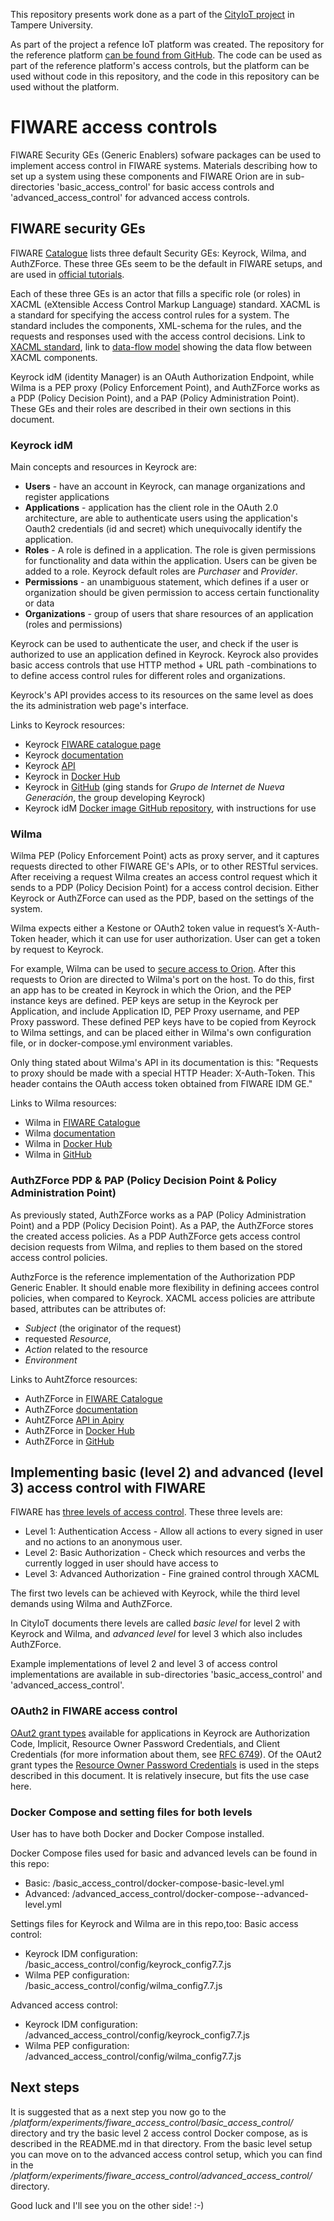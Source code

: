 This repository presents work done as a part of the [CityIoT project](https://www.cityiot.fi/english) in Tampere University. 

As part of the project a refence IoT platform was created. The repository for the reference platform [can be found from GitHub](https://github.com/cityiot/CityIoT-platform). The code can be used as part of the reference platform's access controls, but the platform can be used without code in this repository, and the code in this repository can be used without the platform. 

# FIWARE access controls

FIWARE Security GEs (Generic Enablers) sofware packages can be used to implement access control in FIWARE systems. Materials describing how to set up a system using these components and FIWARE Orion are in sub-directories 'basic_access_control' for basic access controls and 'advanced_access_control' for advanced access controls. 

## FIWARE security GEs
FIWARE [Catalogue](https://catalogue-server.fiware.org/chapter/security) lists three default Security GEs: Keyrock, Wilma, and AuthZForce. These three GEs seem to be the default in FIWARE setups, and are used in [official tutorials](https://fiwaretourguide.readthedocs.io/en/latest/security/introduction/).

Each of these three GEs is an actor that fills a specific role (or roles) in XACML (eXtensible Access Control Markup Language) standard. XACML is a standard for specifying the access control rules for a system. The standard includes the components, XML-schema for the rules, and the requests and responses used with the access control decisions. Link to [XACML standard](https://www.oasis-open.org/committees/tc_home.php?wg_abbrev=xacml), link to [data-flow model](https://docs.oasis-open.org/xacml/3.0/xacml-3.0-core-spec-os-en.html#_Toc325047089) showing the data flow between XACML components.

Keyrock idM (identity Manager) is an OAuth Authorization Endpoint, while Wilma is a PEP proxy (Policy Enforcement Point), and AuthZForce works as a PDP (Policy Decision Point), and a PAP (Policy Administration Point). These GEs and their roles are described in their own sections in this document.

### Keyrock idM
Main concepts and resources in Keyrock are:

- **Users**     - have an account in Keyrock, can manage organizations and register applications
- **Applications** - application has the client role in the OAuth 2.0 architecture, are able to authenticate users using the application's Oauth2 credentials (id and secret) which unequivocally identify the application.
- **Roles** - A role is defined in a application. The role is given permissions for functionality and data within the application. Users can be given be added to a role. Keyrock default roles are _Purchaser_ and _Provider_.
- **Permissions** - an unambiguous statement, which defines if a user or organization should be given permission to access certain functionality or data
- **Organizations** - group of users that share resources of an application (roles and permissions)

Keyrock can be used to authenticate the user, and check if the user is authorized to use an application defined in Keyrock. Keyrock also provides basic access controls that use HTTP method + URL path -combinations to to define access control rules for different roles and organizations.

Keyrock's API provides access to its resources on the same level as does the its administration web page's interface.

Links to Keyrock resources:

- Keyrock [FIWARE catalogue page](https://catalogue-server.fiware.org/enablers/identity-management-keyrock)
- Keyrock [documentation](https://fiware-idm.readthedocs.io/en/latest/)
- Keyrock [API](https://keyrock.docs.apiary.io/#reference/keyrock-api)
- Keyrock in [Docker Hub](https://hub.docker.com/r/fiware/idm/)
- Keyrock in [GitHub](https://github.com/ging/fiware-idm) (ging stands for _Grupo de Internet de Nueva Generación_, the group developing Keyrock)
- Keyrock idM [Docker image GitHub repository](https://github.com/ging/fiware-idm/tree/master/extras/docker), with instructions for use

### Wilma
Wilma PEP (Policy Enforcement Point) acts as proxy server, and it captures requests directed to other FIWARE GE's APIs, or to other RESTful services. After receiving a request Wilma creates an access control request which it sends to a PDP (Policy Decision Point) for a access control decision. Either Keyrock or AuthZForce can used as the PDP, based on the settings of the system.

Wilma expects either a Kestone or OAuth2 token value in request’s X-Auth-Token header, which it can use for user authorization. User can get a token by request to Keyrock.

For example, Wilma can be used to [secure access to Orion](https://fiware-tutorials.readthedocs.io/en/latest/pep-proxy/index.html#securing-the-orion-context-broker). After this requests to Orion are directed to Wilma's port on the host. To do this, first an app has to be created in Keyrock in which the Orion, and the PEP instance keys are defined. PEP keys are setup in the Keyrock per Application, and include Application ID, PEP Proxy username, and PEP Proxy password. These defined PEP keys have to be copied from Keyrock to Wilma settings, and can be placed either in Wilma's own configuration file, or in docker-compose.yml environment variables.

Only thing stated about Wilma's API in its documentation is this: "Requests to proxy should be made with a special HTTP Header: X-Auth-Token. This header contains the OAuth access token obtained from FIWARE IDM GE."

Links to Wilma resources:

- Wilma in [FIWARE Catalogue](https://catalogue-server.fiware.org/enablers/pep-proxy-wilma)
- Wilma [documentation](http://fiware-pep-proxy.readthedocs.org/en/latest/)
- Wilma in [Docker Hub](https://hub.docker.com/r/ging/fiware-pep-proxy/)
- Wilma in [GitHub](https://github.com/ging/fiware-pep-proxy)

### AuthZForce PDP & PAP (Policy Decision Point & Policy Administration Point)
As previously stated, AuthZForce works as a PAP (Policy Administration Point) and a PDP (Policy Decision Point). As a PAP, the AuthZForce stores the created access policies. As a PDP AuthZForce gets access control decision requests from Wilma, and replies to them based on the stored access control policies.

AuthzForce is the reference implementation of the Authorization PDP Generic Enabler. It should enable more flexibility in defining accees control policies, when compared to Keyrock. XACML access policies are attribute based, attributes can be attributes of:
- _Subject_ (the originator of the request)
- requested _Resource_,
- _Action_ related to the resource
- _Environment_

Links to AuhtZforce resources:

- AuthZForce in [FIWARE Catalogue](https://catalogue-server.fiware.org/enablers/authorization-pdp-authzforce)
- AuthZForce [documentation](https://authzforce-ce-fiware.readthedocs.io/en/latest/)
- AuhtZForce [API in Apiry](https://authorizationpdp.docs.apiary.io/)
- AuthZForce in [Docker Hub](https://hub.docker.com/r/fiware/authzforce-ce-server/)
- AuthZForce in [GitHub](https://github.com/authzforce/fiware)

## Implementing basic (level 2) and advanced (level 3) access control with FIWARE
FIWARE has [three levels of access control](https://fiware-tutorials.readthedocs.io/en/latest/securing-access/index.html#pdp-access-control). These three levels are:

  - Level 1: Authentication Access - Allow all actions to every signed in user and no actions to an anonymous user.
  - Level 2: Basic Authorization - Check which resources and verbs the currently logged in user should have access to
  - Level 3: Advanced Authorization - Fine grained control through XACML

The first two levels can be achieved with Keyrock, while the third level demands using Wilma and AuthZForce.

In CityIoT documents there levels are called _basic level_ for level 2 with Keyrock and Wilma, and _advanced level_ for level 3 which also includes AuthZForce.

Example implementations of level 2 and level 3 of access control implementations are available in sub-directories 'basic_access_control' and 'advanced_access_control'.

### OAuth2 in FIWARE access control
[OAut2 grant types](https://oauth.net/2/grant-types/) available for applications in Keyrock are Authorization Code, Implicit, Resource Owner Password Credentials, and Client Credentials (for more information about them, see [RFC 6749](https://tools.ietf.org/html/rfc6749)). Of the OAut2 grant types the [Resource Owner Password Credentials](https://oauth.net/2/grant-types/password/) is used in the steps described in this document. It is relatively insecure, but fits the use case here.

### Docker Compose and setting files for both levels
User has to have both Docker and Docker Compose installed.

Docker Compose files used for basic and advanced levels can be found in this repo:

- Basic: /basic_access_control/docker-compose-basic-level.yml
- Advanced: /advanced_access_control/docker-compose--advanced-level.yml

Settings files for Keyrock and Wilma are in this repo,too:
Basic access control:

- Keyrock IDM configuration: /basic_access_control/config/keyrock_config7.7.js
- Wilma PEP configuration: /basic_access_control/config/wilma_config7.7.js

Advanced access control:

- Keyrock IDM configuration: /advanced_access_control/config/keyrock_config7.7.js
- Wilma PEP configuration: /advanced_access_control/config/wilma_config7.7.js

## Next steps
It is suggested that as a next step you now go to the _/platform/experiments/fiware_access_control/basic_access_control/_ directory and try the basic level 2 access control Docker compose, as is described in the README.md in that directory. From the basic level setup you can move on to the advanced access control setup, which you can find in the _/platform/experiments/fiware_access_control/advanced_access_control/_ directory. 

Good luck and I'll see you on the other side! :-)
